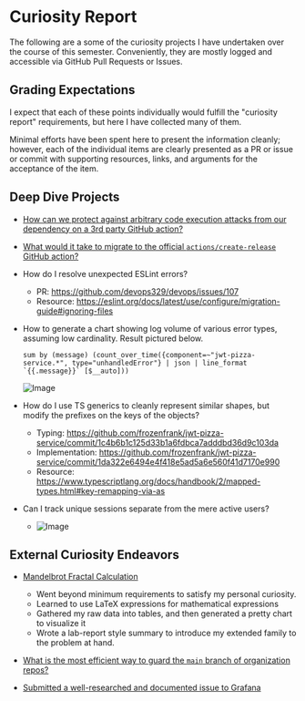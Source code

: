 # Curiosity Report

The following are a some of the curiosity projects I have undertaken
over the course of this semester. Conveniently, they are mostly
logged and accessible via GitHub Pull Requests or Issues.

## Grading Expectations

I expect that each of these points individually would fulfill the
"curiosity report" requirements, but here I have collected many of them.

Minimal efforts have been spent here to present the information cleanly;
however, each of the individual items are clearly presented as a PR or issue
or commit with supporting resources, links, and arguments for the acceptance
of the item.

##  Deep Dive Projects

- [How can we protect against arbitrary code execution attacks from our dependency on a 3rd party GitHub action?](https://github.com/devops329/devops/pull/95#issue-2641426967)

- [What would it take to migrate to the official `actions/create-release` GitHub action?](https://github.com/devops329/devops/pull/95#issuecomment-2487688517)

- How do I resolve unexpected ESLint errors?
    - PR: https://github.com/devops329/devops/issues/107
    - Resource: https://eslint.org/docs/latest/use/configure/migration-guide#ignoring-files

- How to generate a chart showing log volume of various error types, assuming low cardinality. Result pictured below.
    ```logql
    sum by (message) (count_over_time({component=~"jwt-pizza-service.*", type="unhandledError"} | json | line_format `{{.message}}` [$__auto]))
    ```
    ![Image](https://github.com/user-attachments/assets/ac051f10-569d-4b16-8b6e-aa219b7d54ef)

- How do I use TS generics to cleanly represent similar shapes, but modify the prefixes on the keys of the objects?
    - Typing: https://github.com/frozenfrank/jwt-pizza-service/commit/1c4b6b1c125d33b1a6fdbca7adddbd36d9c103da
    - Implementation: https://github.com/frozenfrank/jwt-pizza-service/commit/1da322e6494e4f418e5ad5a6e560f41d7170e990
    - Resource: https://www.typescriptlang.org/docs/handbook/2/mapped-types.html#key-remapping-via-as

- Can I track unique sessions separate from the mere active users?
    - ![Image](https://github.com/user-attachments/assets/dc716ef2-bd71-48a8-b974-3916ffa9ca7e)

## External Curiosity Endeavors

- [Mandelbrot Fractal Calculation](https://github.com/frozenfrank/byu-cs324/blob/master/11a-hw-openmp/RESULTS.md)
    - Went beyond minimum requirements to satisfy my personal curiosity.
    - Learned to use LaTeX expressions for mathematical expressions
    - Gathered my raw data into tables, and then generated a pretty chart to visualize it
    - Wrote a lab-report style summary to introduce my extended family to the problem at hand.

- [What is the most efficient way to guard the `main` branch of organization repos?](https://github.com/softwareconstruction240/softwareconstruction/issues/165)

- [Submitted a well-researched and documented issue to Grafana](https://github.com/grafana/grafana/issues/97386)
